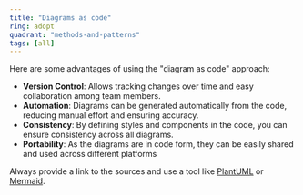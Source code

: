 ```yaml
---
title: "Diagrams as code"
ring: adopt
quadrant: "methods-and-patterns"
tags: [all]
---
```


Here are some advantages of using the "diagram as code" approach:

- **Version Control**: Allows tracking changes over time and easy collaboration among team members.
- **Automation**: Diagrams can be generated automatically from the code, reducing manual effort and ensuring accuracy.
- **Consistency**: By defining styles and components in the code, you can ensure consistency across all diagrams.
- **Portability**: As the diagrams are in code form, they can be easily shared and used across different platforms

Always provide a link to the sources and use a tool like [PlantUML](https://plantuml.com/) or
[Mermaid](https://mermaid-js.github.io/mermaid/#/).
